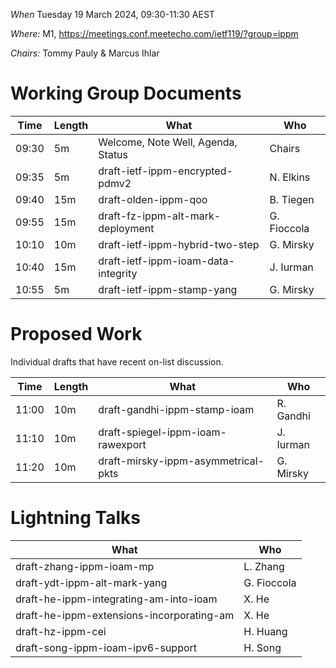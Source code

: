 *When*   Tuesday 19 March 2024, 09:30-11:30 AEST

*Where:*  M1, https://meetings.conf.meetecho.com/ietf119/?group=ippm

*Chairs:* Tommy Pauly & Marcus Ihlar

# Working Group Documents

| Time    | Length | What                                        | Who          |
|---------|--------|---------------------------------------------|--------------|
| 09:30   | 5m     | Welcome, Note Well, Agenda, Status          | Chairs       |
| 09:35   | 5m     | draft-ietf-ippm-encrypted-pdmv2             | N. Elkins    |
| 09:40   | 15m    | draft-olden-ippm-qoo                        | B. Tiegen    |
| 09:55   | 15m    | draft-fz-ippm-alt-mark-deployment           | G. Fioccola  |
| 10:10   | 10m    | draft-ietf-ippm-hybrid-two-step             | G. Mirsky    |
| 10:40   | 15m    | draft-ietf-ippm-ioam-data-integrity         | J. Iurman    |
| 10:55   | 5m     | draft-ietf-ippm-stamp-yang                  | G. Mirsky    |

# Proposed Work

Individual drafts that have recent on-list discussion.

| Time    | Length | What                                        | Who          |
|---------|--------|---------------------------------------------|--------------|
| 11:00   | 10m    | draft-gandhi-ippm-stamp-ioam                | R. Gandhi    |
| 11:10   | 10m    | draft-spiegel-ippm-ioam-rawexport           | J. Iurman    |
| 11:20   | 10m    | draft-mirsky-ippm-asymmetrical-pkts         | G. Mirsky    |

# Lightning Talks

| What                                        | Who          |
|---------------------------------------------|--------------|
| draft-zhang-ippm-ioam-mp                    | L. Zhang     |
| draft-ydt-ippm-alt-mark-yang                | G. Fioccola  |
| draft-he-ippm-integrating-am-into-ioam      | X. He        |
| draft-he-ippm-extensions-incorporating-am   | X. He        |
| draft-hz-ippm-cei                           | H. Huang     |
| draft-song-ippm-ioam-ipv6-support           | H. Song      |
